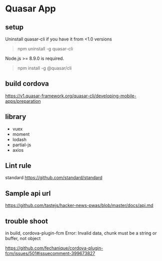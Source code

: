 # Quasar App

## setup
Uninstall quasar-cli if you have it from <1.0 versions
  
> npm uninstall -g quasar-cli
  
Node.js >= 8.9.0 is required.
  
> npm install -g @quasar/cli

## build cordova

https://v1.quasar-framework.org/quasar-cli/developing-mobile-apps/preparation

## library
- vuex
- moment
- lodash
- partial-js
- axios

## Lint rule

standard
https://github.com/standard/standard

## Sample api url
https://github.com/tastejs/hacker-news-pwas/blob/master/docs/api.md

## trouble shoot

in build, cordova-plugin-fcm Error: Invalid data, chunk must be a string or buffer, not object 

https://github.com/fechanique/cordova-plugin-fcm/issues/501#issuecomment-399673827
